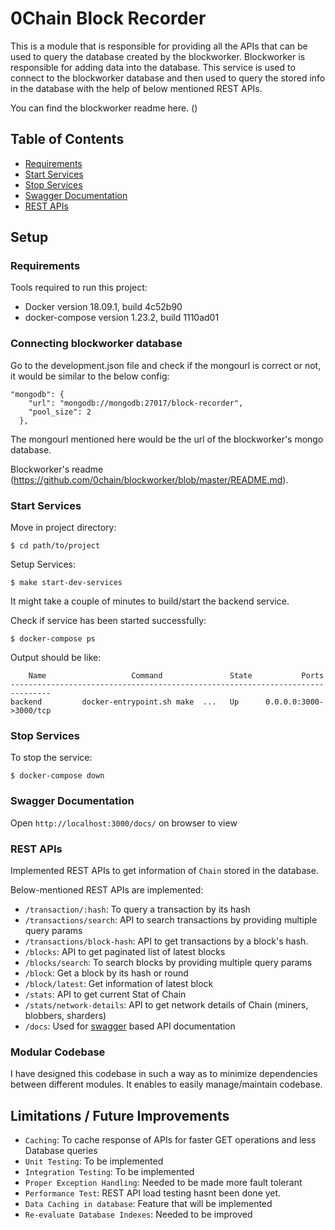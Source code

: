 # 0Chain Block Recorder

This is a module that is responsible for providing all the APIs that can be used to query the database created by the blockworker. Blockworker is responsible for adding data into the database. This service is used to connect to the blockworker database and then used to query the stored info in the database with the help of below mentioned REST APIs.

You can find the blockworker readme here. ()

## Table of Contents

- [Requirements](#requirements)
- [Start Services](#start-services)
- [Stop Services](#stop-services)
- [Swagger Documentation](#swagger-documentation)
- [REST APIs](#rest-apis)

## Setup

### Requirements

Tools required to run this project:

- Docker version 18.09.1, build 4c52b90
- docker-compose version 1.23.2, build 1110ad01

### Connecting blockworker database

Go to the development.json file and check if the mongourl is correct or not, it would be similar to the below config:

```
"mongodb": {
    "url": "mongodb://mongodb:27017/block-recorder",
    "pool_size": 2
  },
```

The mongourl mentioned here would be the url of the blockworker's mongo database.

Blockworker's readme (https://github.com/0chain/blockworker/blob/master/README.md).

### Start Services

Move in project directory:

```
$ cd path/to/project
```

Setup Services:

```
$ make start-dev-services
```

It might take a couple of minutes to build/start the backend service.

Check if service has been started successfully:

```
$ docker-compose ps
```

Output should be like:

```
    Name                   Command               State           Ports
-------------------------------------------------------------------------------
backend         docker-entrypoint.sh make  ...   Up      0.0.0.0:3000->3000/tcp                   
```

### Stop Services

To stop the service:

```
$ docker-compose down
```

### Swagger Documentation

Open `http://localhost:3000/docs/` on browser to view

### REST APIs

Implemented REST APIs to get information of `Chain` stored in the database.

Below-mentioned REST APIs are implemented:

- `/transaction/:hash`: To query a transaction by its hash
- `/transactions/search`: API to search transactions by providing multiple query params
- `/transactions/block-hash`: API to get transactions by a block's hash.
- `/blocks`: API to get paginated list of latest blocks
- `/blocks/search`: To search blocks by providing multiple query params
- `/block`: Get a block by its hash or round
- `/block/latest`: Get information of latest block
- `/stats`: API to get current Stat of Chain
- `/stats/network-details`: API to get network details of Chain (miners, blobbers, sharders)
- `/docs`: Used for [swagger](https://swagger.io/) based API documentation

### Modular Codebase

I have designed this codebase in such a way as to minimize dependencies between different modules. It enables to easily manage/maintain codebase.

## Limitations / Future Improvements

- `Caching`: To cache response of APIs for faster GET operations and less Database queries
- `Unit Testing`: To be implemented
- `Integration Testing`: To be implemented
- `Proper Exception Handling`: Needed to be made more fault tolerant
- `Performance Test`: REST API load testing hasnt been done yet.
- `Data Caching in database`: Feature that will be implemented
- `Re-evaluate Database Indexes`: Needed to be improved